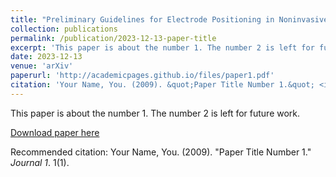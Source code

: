 ```yaml
---
title: "Preliminary Guidelines for Electrode Positioning in Noninvasive Deep Brain Stimulation via Temporally Interfering Electric Fields"
collection: publications
permalink: /publication/2023-12-13-paper-title
excerpt: 'This paper is about the number 1. The number 2 is left for future work.'
date: 2023-12-13
venue: 'arXiv'
paperurl: 'http://academicpages.github.io/files/paper1.pdf'
citation: 'Your Name, You. (2009). &quot;Paper Title Number 1.&quot; <i>Journal 1</i>. 1(1).'
---
```

This paper is about the number 1. The number 2 is left for future work.

[Download paper here](http://academicpages.github.io/files/paper1.pdf)

Recommended citation: Your Name, You. (2009). "Paper Title Number 1." <i>Journal 1</i>. 1(1).
